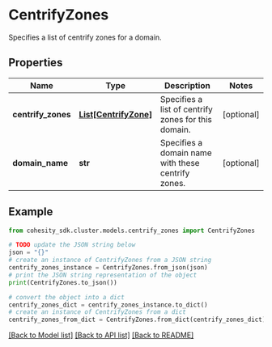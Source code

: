 # CentrifyZones

Specifies a list of centrify zones for a domain.

## Properties

Name | Type | Description | Notes
------------ | ------------- | ------------- | -------------
**centrify_zones** | [**List[CentrifyZone]**](CentrifyZone.md) | Specifies a list of centrify zones for this domain. | [optional] 
**domain_name** | **str** | Specifies a domain name with these centrify zones. | [optional] 

## Example

```python
from cohesity_sdk.cluster.models.centrify_zones import CentrifyZones

# TODO update the JSON string below
json = "{}"
# create an instance of CentrifyZones from a JSON string
centrify_zones_instance = CentrifyZones.from_json(json)
# print the JSON string representation of the object
print(CentrifyZones.to_json())

# convert the object into a dict
centrify_zones_dict = centrify_zones_instance.to_dict()
# create an instance of CentrifyZones from a dict
centrify_zones_from_dict = CentrifyZones.from_dict(centrify_zones_dict)
```
[[Back to Model list]](../README.md#documentation-for-models) [[Back to API list]](../README.md#documentation-for-api-endpoints) [[Back to README]](../README.md)


